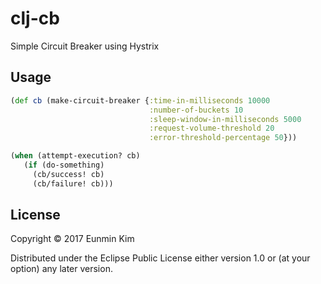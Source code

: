 # clj-cb

Simple Circuit Breaker using Hystrix

## Usage

```clojure
(def cb (make-circuit-breaker {:time-in-milliseconds 10000
                               :number-of-buckets 10
                               :sleep-window-in-milliseconds 5000
                               :request-volume-threshold 20
                               :error-threshold-percentage 50}))

(when (attempt-execution? cb)
   (if (do-something)
     (cb/success! cb)
     (cb/failure! cb)))
```


## License

Copyright © 2017 Eunmin Kim

Distributed under the Eclipse Public License either version 1.0 or (at
your option) any later version.
